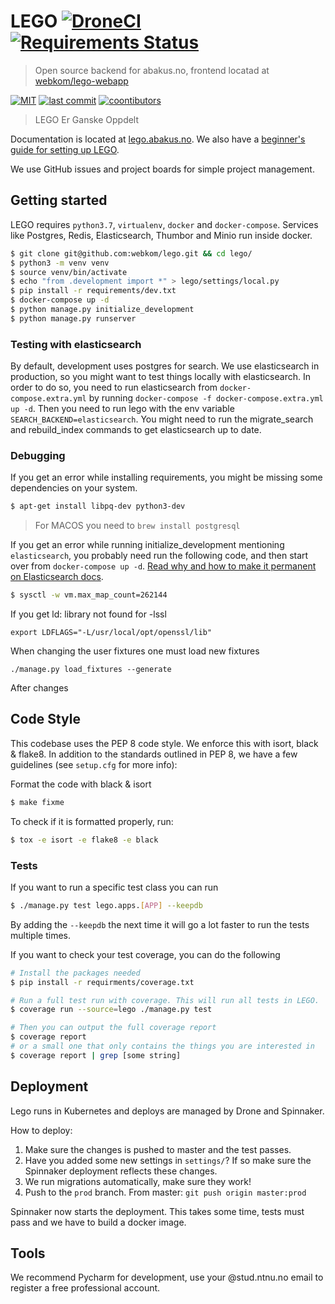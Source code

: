 # LEGO [![DroneCI](https://ci.abakus.no/api/badges/webkom/lego/status.svg?branch=master)](https://ci.abakus.no/webkom/lego) [![Requirements Status](https://requires.io/github/webkom/lego/requirements.svg?branch=master)](https://requires.io/github/webkom/lego/requirements/?branch=master)

> Open source backend for abakus.no, frontend locatad at [webkom/lego-webapp](https://github.com/webkom/lego-webapp)

[![MIT](https://badgen.net/badge/license/MIT/blue)](https://en.wikipedia.org/wiki/MIT_License) [![last commit](https://badgen.net/github/last-commit/webkom/lego/)](https://github.com/webkom/lego/commits/master) [![coontibutors](https://badgen.net/github/contributors/webkom/lego)](https://github.com/webkom/lego/graphs/contributors)

> LEGO Er Ganske Oppdelt

Documentation is located at [lego.abakus.no](https://lego.abakus.no). We also have a [beginner's guide for setting up LEGO](https://github.com/webkom/lego/wiki/Noob-Guide).

We use GitHub issues and project boards for simple project management.

## Getting started

LEGO requires `python3.7`, `virtualenv`, `docker` and `docker-compose`. Services like Postgres, Redis,
Elasticsearch, Thumbor and Minio run inside docker.

```bash
$ git clone git@github.com:webkom/lego.git && cd lego/
$ python3 -m venv venv
$ source venv/bin/activate
$ echo "from .development import *" > lego/settings/local.py
$ pip install -r requirements/dev.txt
$ docker-compose up -d
$ python manage.py initialize_development
$ python manage.py runserver
```

### Testing with elasticsearch

By default, development uses postgres for search. We use elasticsearch in production, so you might want to test things locally with elasticsearch. In order to do so, you need to run elasticsearch from `docker-compose.extra.yml` by running `docker-compose -f docker-compose.extra.yml up -d`. Then you need to run lego with the env variable `SEARCH_BACKEND=elasticsearch`. You might need to run the migrate_search and rebuild_index commands to get elasticsearch up to date.

### Debugging

If you get an error while installing requirements, you might be missing some dependencies on your system.

```bash
$ apt-get install libpq-dev python3-dev
```

> For MACOS you need to `brew install postgresql`

If you get an error while running initialize_development mentioning `elasticsearch`, you probably need run the following code, and then start over from `docker-compose up -d`. [Read why and how to make it permanent on Elasticsearch docs](https://www.elastic.co/guide/en/elasticsearch/reference/current/vm-max-map-count.html).

```bash
$ sysctl -w vm.max_map_count=262144
```

If you get ld: library not found for -lssl

```
export LDFLAGS="-L/usr/local/opt/openssl/lib"
```

When changing the user fixtures one must load new fixtures

```
./manage.py load_fixtures --generate
```

After changes

## Code Style

This codebase uses the PEP 8 code style. We enforce this with isort, black & flake8.
In addition to the standards outlined in PEP 8, we have a few guidelines
(see `setup.cfg` for more info):

Format the code with black & isort

```bash
$ make fixme
```

To check if it is formatted properly, run:

```bash
$ tox -e isort -e flake8 -e black
```

### Tests

If you want to run a specific test class you can run

```bash
$ ./manage.py test lego.apps.[APP] --keepdb
```

By adding the `--keepdb` the next time it will go a lot faster to run the tests multiple times.

If you want to check your test coverage, you can do the following

```bash
# Install the packages needed
$ pip install -r requirments/coverage.txt

# Run a full test run with coverage. This will run all tests in LEGO.
$ coverage run --source=lego ./manage.py test

# Then you can output the full coverage report
$ coverage report
# or a small one that only contains the things you are interested in
$ coverage report | grep [some string]
```

## Deployment

Lego runs in Kubernetes and deploys are managed by Drone and Spinnaker.

How to deploy:

1.  Make sure the changes is pushed to master and the test passes.
2.  Have you added some new settings in `settings/`? If so make sure the Spinnaker deployment reflects these changes.
3.  We run migrations automatically, make sure they work!
4.  Push to the `prod` branch. From master: `git push origin master:prod`

Spinnaker now starts the deployment. This takes some time, tests must pass and we have to build a
docker image.

## Tools

We recommend Pycharm for development, use your @stud.ntnu.no email to register a free professional
account.
